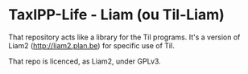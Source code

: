 TaxIPP-Life - Liam (ou Til-Liam)
=======

That repository acts like a library for the Til programs. 
It's a version of Liam2 (http://liam2.plan.be) for specific use of Til.

That repo is licenced, as Liam2, under GPLv3.
 
